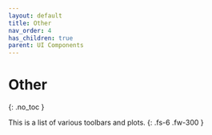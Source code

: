 ```yaml
---
layout: default
title: Other
nav_order: 4
has_children: true
parent: UI Components
---
```


# Other
{: .no_toc }

This is a list of various toolbars and plots.
{: .fs-6 .fw-300 }
<!-- {: .fs-4 .fw-300 } -->
